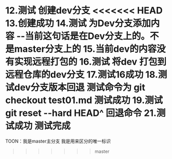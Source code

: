 12.测试 创建dev分支
<<<<<<< HEAD
13.创建成功
14.测试 为Dev分支添加内容  --当前这句话是在Dev分支上的。不是master分支上的
15.当前dev的内容没有实现远程打包的
16.测试 将dev 打包到远程仓库的dev分支
17.测试16成功
18.测试dev分支版本回退 测试命令为  git checkout test01.md 测试成功
19.测试 git reset --hard HEAD^ 回退命令
21.测试成功 测试完成
=======
TOON：我是master主分支 我是用来区分的唯一标识
>>>>>>> master
